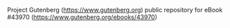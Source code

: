 Project Gutenberg (https://www.gutenberg.org) public repository for eBook #43970 (https://www.gutenberg.org/ebooks/43970)
